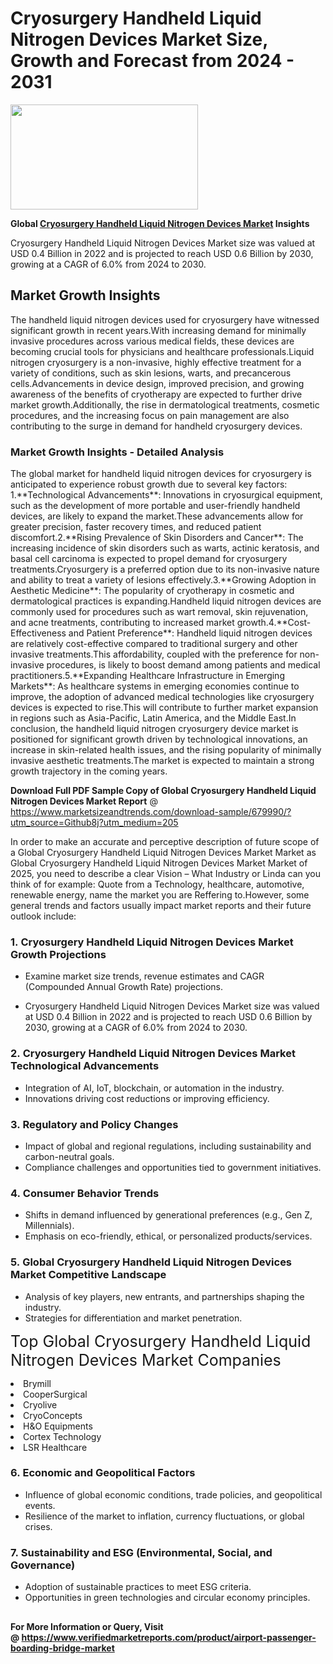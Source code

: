 <H1>Cryosurgery Handheld Liquid Nitrogen Devices Market Size, Growth and Forecast from 2024 - 2031</H1><img class="aligncenter size-medium wp-image-584254" src="https://thirdeyenews.in/wp-content/uploads/2024/09/Global-Market-Research-300x168.jpeg" alt="" width="300" height="168" /><p><strong>Global&nbsp;<a href="https://www.marketsizeandtrends.com/download-sample/679990/?utm_source=Github8j?utm_medium=205">Cryosurgery Handheld Liquid Nitrogen Devices Market</a> Insights</strong></p><p>Cryosurgery Handheld Liquid Nitrogen Devices Market size was valued at USD 0.4 Billion in 2022 and is projected to reach USD 0.6 Billion by 2030, growing at a CAGR of 6.0% from 2024 to 2030.</p><p><h2>Market Growth Insights</h2> The handheld liquid nitrogen devices used for cryosurgery have witnessed significant growth in recent years.With increasing demand for minimally invasive procedures across various medical fields, these devices are becoming crucial tools for physicians and healthcare professionals.Liquid nitrogen cryosurgery is a non-invasive, highly effective treatment for a variety of conditions, such as skin lesions, warts, and precancerous cells.Advancements in device design, improved precision, and growing awareness of the benefits of cryotherapy are expected to further drive market growth.Additionally, the rise in dermatological treatments, cosmetic procedures, and the increasing focus on pain management are also contributing to the surge in demand for handheld cryosurgery devices. <h3>Market Growth Insights - Detailed Analysis</h3> The global market for handheld liquid nitrogen devices for cryosurgery is anticipated to experience robust growth due to several key factors: 1.**Technological Advancements**: Innovations in cryosurgical equipment, such as the development of more portable and user-friendly handheld devices, are likely to expand the market.These advancements allow for greater precision, faster recovery times, and reduced patient discomfort.2.**Rising Prevalence of Skin Disorders and Cancer**: The increasing incidence of skin disorders such as warts, actinic keratosis, and basal cell carcinoma is expected to propel demand for cryosurgery treatments.Cryosurgery is a preferred option due to its non-invasive nature and ability to treat a variety of lesions effectively.3.**Growing Adoption in Aesthetic Medicine**: The popularity of cryotherapy in cosmetic and dermatological practices is expanding.Handheld liquid nitrogen devices are commonly used for procedures such as wart removal, skin rejuvenation, and acne treatments, contributing to increased market growth.4.**Cost-Effectiveness and Patient Preference**: Handheld liquid nitrogen devices are relatively cost-effective compared to traditional surgery and other invasive treatments.This affordability, coupled with the preference for non-invasive procedures, is likely to boost demand among patients and medical practitioners.5.**Expanding Healthcare Infrastructure in Emerging Markets**: As healthcare systems in emerging economies continue to improve, the adoption of advanced medical technologies like cryosurgery devices is expected to rise.This will contribute to further market expansion in regions such as Asia-Pacific, Latin America, and the Middle East.In conclusion, the handheld liquid nitrogen cryosurgery device market is positioned for significant growth driven by technological innovations, an increase in skin-related health issues, and the rising popularity of minimally invasive aesthetic treatments.The market is expected to maintain a strong growth trajectory in the coming years.</p><p><span class=""><strong>Download Full PDF Sample Copy of Global Cryosurgery Handheld Liquid Nitrogen Devices Market Report</strong> @ <a href="https://www.marketsizeandtrends.com/download-sample/679990/?utm_source=Github8j?utm_medium=205" target="_blank">https://www.marketsizeandtrends.com/download-sample/679990/?utm_source=Github8j?utm_medium=205</a></span></p><p>In order to make an accurate and perceptive description of future scope of a Global&nbsp;Cryosurgery Handheld Liquid Nitrogen Devices Market Market as Global&nbsp;Cryosurgery Handheld Liquid Nitrogen Devices Market Market of 2025, you need to describe a clear Vision &ndash; What Industry or Linda can you think of for example: Quote from a Technology, healthcare, automotive, renewable energy, name the market you are Reffering to.However, some general trends and factors usually impact market reports and their future outlook include:</p><h3>1.&nbsp;<strong>Cryosurgery Handheld Liquid Nitrogen Devices Market Growth Projections</strong></h3><ul><li>Examine market size trends, revenue estimates and CAGR (Compounded Annual Growth Rate) projections.</li><li><p>Cryosurgery Handheld Liquid Nitrogen Devices Market size was valued at USD 0.4 Billion in 2022 and is projected to reach USD 0.6 Billion by 2030, growing at a CAGR of 6.0% from 2024 to 2030.</p></li></ul><h3>2.&nbsp;<strong>Cryosurgery Handheld Liquid Nitrogen Devices Market Technological Advancements</strong></h3><ul><li>Integration of AI, IoT, blockchain, or automation in the industry.</li><li>Innovations driving cost reductions or improving efficiency.</li></ul><h3>3.&nbsp;<strong>Regulatory and Policy Changes</strong></h3><ul><li>Impact of global and regional regulations, including sustainability and carbon-neutral goals.</li><li>Compliance challenges and opportunities tied to government initiatives.</li></ul><h3>4.&nbsp;<strong>Consumer Behavior Trends</strong></h3><ul><li>Shifts in demand influenced by generational preferences (e.g., Gen Z, Millennials).</li><li>Emphasis on eco-friendly, ethical, or personalized products/services.</li></ul><h3>5.&nbsp;<strong>Global Cryosurgery Handheld Liquid Nitrogen Devices Market Competitive Landscape</strong></h3><ul><li>Analysis of key players, new entrants, and partnerships shaping the industry.</li><li>Strategies for differentiation and market penetration.</li></ul><p data-pm-slice="1 1 []"><span style="color: inherit; font-family: inherit; font-size: 25px;">Top Global Cryosurgery Handheld Liquid Nitrogen Devices Market Companies</span></p><div class="" data-test-id=""><p><li>Brymill</li><li> CooperSurgical</li><li> Cryolive</li><li> CryoConcepts</li><li> H&O Equipments</li><li> Cortex Technology</li><li> LSR Healthcare</li></p></div><h3>6.&nbsp;<strong>Economic and Geopolitical Factors</strong></h3><ul><li>Influence of global economic conditions, trade policies, and geopolitical events.</li><li>Resilience of the market to inflation, currency fluctuations, or global crises.</li></ul><h3>7.&nbsp;<strong>Sustainability and ESG (Environmental, Social, and Governance)</strong></h3><ul><li>Adoption of sustainable practices to meet ESG criteria.</li><li>Opportunities in green technologies and circular economy principles.</li></ul><h2><strong style="font-size: 14px;">For More Information or Query, Visit @&nbsp;</strong><a style="background-color: #ffffff; font-size: 14px;" href="https://www.marketsizeandtrends.com/report/cryosurgery-handheld-liquid-nitrogen-devices-market/" target="_blank">https://www.verifiedmarketreports.com/product/airport-passenger-boarding-bridge-market</a></h2>